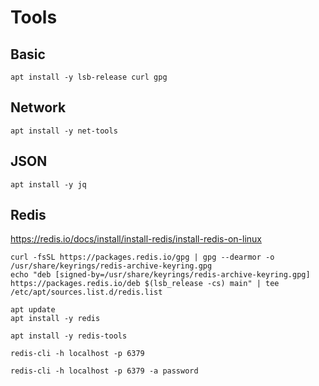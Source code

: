 # Tools

## Basic

```shell
apt install -y lsb-release curl gpg
```

## Network

```shell
apt install -y net-tools
```

## JSON

```shell
apt install -y jq
```

## Redis

https://redis.io/docs/install/install-redis/install-redis-on-linux

```shell
curl -fsSL https://packages.redis.io/gpg | gpg --dearmor -o /usr/share/keyrings/redis-archive-keyring.gpg
echo "deb [signed-by=/usr/share/keyrings/redis-archive-keyring.gpg] https://packages.redis.io/deb $(lsb_release -cs) main" | tee /etc/apt/sources.list.d/redis.list

apt update
apt install -y redis
```

```shell
apt install -y redis-tools
```

```shell
redis-cli -h localhost -p 6379
```

```shell
redis-cli -h localhost -p 6379 -a password
```
